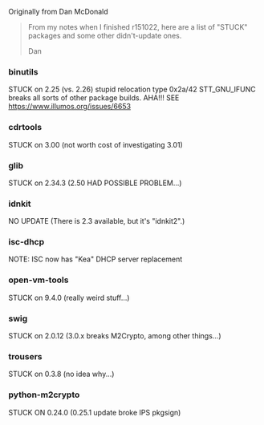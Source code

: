 
Originally from Dan McDonald

> From my notes when I finished r151022, here are a list of "STUCK" packages
> and some other didn't-update ones.
> 
> Dan

### binutils

STUCK on 2.25 (vs. 2.26) stupid relocation type 0x2a/42
STT_GNU_IFUNC breaks all sorts of other package builds.
AHA!!! SEE https://www.illumos.org/issues/6653

### cdrtools

STUCK on 3.00 (not worth cost of investigating 3.01)

### glib

STUCK on 2.34.3 (2.50  HAD POSSIBLE PROBLEM...)

### idnkit

NO UPDATE (There is 2.3 available, but it's "idnkit2".)

### isc-dhcp

NOTE: ISC now has "Kea" DHCP server replacement

### open-vm-tools

STUCK on 9.4.0 (really weird stuff...)

### swig

STUCK on 2.0.12 (3.0.x breaks M2Crypto, among other things...)

### trousers

STUCK on 0.3.8 (no idea why...)

### python-m2crypto

STUCK ON 0.24.0 (0.25.1 update broke IPS pkgsign)

